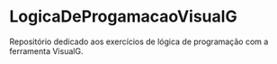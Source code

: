 # LogicaDeProgamacaoVisualG
Repositório dedicado aos exercícios de lógica de programação com a ferramenta VisualG.
